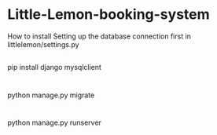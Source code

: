 # Little-Lemon-booking-system

How to install
Setting up the database connection first in littlelemon/settings.py

##

pip install django mysqlclient
#
python manage.py migrate
#
python manage.py runserver
#
